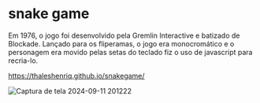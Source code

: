 # snake game
Em 1976, o jogo foi desenvolvido pela Gremlin Interactive e batizado de Blockade. Lançado para os fliperamas, o jogo era monocromático e o personagem era movido pelas setas do teclado fiz o uso de javascript para recria-lo.

https://thaleshenriq.github.io/snakegame/


![Captura de tela 2024-09-11 201222](https://github.com/user-attachments/assets/4b559879-0f16-486f-9667-e44e4715a18c)



